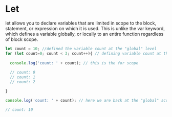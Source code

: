 # Let

let allows you to declare variables that are limited in scope to the block, statement, or expression on which it is used. This is unlike the var keyword, which defines a variable globally, or locally to an entire function regardless of block scope.

``` Javascript
let count = 10; //defined the variable count at the "global" level
for (let count=0; count < 3; count++){ // defining variable count at the for's block scope
  
  console.log('count: ' + count); // this is the for scope
  
  // count: 0
  // count: 1
  // count: 2

}

console.log('count: ' + count); // here we are back at the "global" scope

// count: 10
 
```